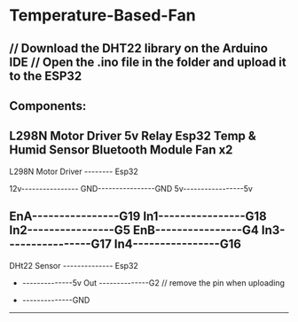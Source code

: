 # Temperature-Based-Fan

// Download the DHT22 library on the Arduino IDE
// Open the .ino file in the folder and upload it to 
the ESP32
--------------------------------------------------------

Components:
--------------------------------------------------------
L298N Motor Driver
5v Relay
Esp32
Temp & Humid Sensor
Bluetooth Module
Fan x2
---------------------------------------------------------
L298N Motor Driver -------- Esp32

12v----------------
GND----------------GND
5v-----------------5v

EnA----------------G19
In1----------------G18
In2----------------G5
EnB----------------G4
In3----------------G17
In4----------------G16
----------------------------------------------------------
DHt22 Sensor -------------- Esp32
+    --------------5v
Out  --------------G2   // remove the pin when uploading 
-    --------------GND
----------------------------------------------------------
